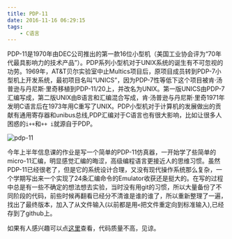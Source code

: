 ```yaml
---
title: PDP-11
date: 2016-11-16 06:29:15
tags:
	- C语言
---
```


PDP-11是1970年由DEC公司推出的第一款16位小型机（美国工业协会评为“70年代最具影响力的技术产品”）。PDP系列小型机对于UNIX系统的诞生有不可忽视的功劳。1969年，AT&T贝尔实验室中止Multics项目后，原项目成员转到PDP-7小型机上开发系统，最初项目名叫“UNICS”，因为PDP-7性等低下这个项目被肯·汤普逊与丹尼斯·里奇移植到PDP-11/20上，并改名为UNIX。第一版UNICS由PDP-7汇编写成，第二版UNIX由B语言和汇编混合写成，肯·汤普逊与丹尼斯·里奇1971年发明C语言后在1973年用C重写了UNIX。PDP小型机对于计算机的发展做出的贡献有通用寄存器和unibus总线,PDP汇编对于C语言也有很大影响，比如让很多人困惑的`i++`和`++ i`就源自于PDP。
<!-- more -->
![pdp-11](https://upload.wikimedia.org/wikipedia/commons/e/ee/Pdp-11-40.jpg)

今年上半年信息课的作业是写一个简单的PDP-11仿真器，一开始学了些简单的micro-11汇编，明显感觉汇编的晦涩，高级编程语言更接近人的思维习惯。虽然PDP-11已经很老了，但是它的系统设计合理，又没有现代操作系统那么复杂，一个学期写出来一个实现了24条汇编命令的Emulator收获还是挺大的。在写的过程中总是有一些不确定的想法想去实验，当时没有用git的习惯，所以大量备份了不同阶段的代码，前些时候再翻看已经分不清谁是谁的谁了，所以重新整理了一遍，找出了最终版本，加入了从文件输入(以前都是用`<`把文件重定向到标准输入),已经存到了github上。

如果有人感兴趣可以点[这里](https://github.com/T1h0can/pdp-11_emulator)查看，代码质量不高，见谅。